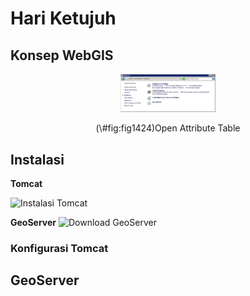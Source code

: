 # Hari Ketujuh 

## Konsep WebGIS

<div class="figure" style="text-align: center">
<img src="img/webgis/pic1.png" alt="Open Attribute Table" width="30%" />
<p class="caption">(\#fig:fig1424)Open Attribute Table</p>
</div>

## Instalasi

**Tomcat**

![Instalasi Tomcat](https://youtu.be/IC_wnPZYyYA)

**GeoServer**
![Download GeoServer](https://youtu.be/NxV6bIpkaGw)

### 
### Konfigurasi Tomcat


## GeoServer






